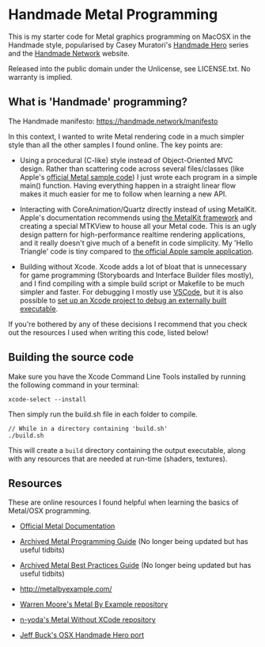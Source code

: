 # Handmade Metal Programming

This is my starter code for Metal graphics programming on MacOSX in the Handmade style, popularised by Casey Muratori's [Handmade Hero](https://handmadehero.org/) series and the [Handmade Network](https://handmade.network/) website.

Released into the public domain under the Unlicense, see LICENSE.txt. No warranty is implied.

## What is 'Handmade' programming?
The Handmade manifesto: https://handmade.network/manifesto

In this context, I wanted to write Metal rendering code in a much simpler style than all the other samples I found online. The key points are:

* Using a procedural (C-like) style instead of Object-Oriented MVC design. Rather than scattering code across several files/classes (like Apple's [official Metal sample code](https://developer.apple.com/documentation/metal/using_a_render_pipeline_to_render_primitives?language=objc)) I just wrote each program in a simple main() function. Having everything happen in a straight linear flow makes it much easier for me to follow when learning a new API.

* Interacting with CoreAnimation/Quartz directly instead of using MetalKit. Apple's documentation recommends using [the MetalKit framework](https://developer.apple.com/documentation/metalkit?language=objc) and creating a special MTKView to house all your Metal code. This is an ugly design pattern for high-performance realtime rendering applications, and it really doesn't give much of a benefit in code simplicity. My 'Hello Triangle' code is tiny compared to [the official Apple sample application](https://developer.apple.com/documentation/metal/using_a_render_pipeline_to_render_primitives?language=objc).

* Building without Xcode. Xcode adds a lot of bloat that is unnecessary for game programming (Storyboards and Interface Builder files mostly), and I find compiling with a simple build script or Makefile to be much simpler and faster. For debugging I mostly use [VSCode](https://code.visualstudio.com/), but it is also possible to [set up an Xcode project to debug an externally built executable](https://forums.developer.apple.com/thread/65025).

If you're bothered by any of these decisions I recommend that you check out the resources I used when writing this code, listed below!

## Building the source code

Make sure you have the Xcode Command Line Tools installed by running the following command in your terminal:
```
xcode-select --install
```

Then simply run the build.sh file in each folder to compile.
```
// While in a directory containing 'build.sh'
./build.sh
```

This will create a `build` directory containing the output executable, along with any resources that are needed at run-time (shaders, textures).

## Resources
These are online resources I found helpful when learning the basics of Metal/OSX programming.

* [Official Metal Documentation](https://developer.apple.com/documentation/metal?language=objc)

* [Archived Metal Programming Guide](https://developer.apple.com/library/archive/documentation/Miscellaneous/Conceptual/MetalProgrammingGuide/Introduction/Introduction.html?language=objc#//apple_ref/doc/uid/TP40014221) (No longer being updated but has useful tidbits)

* [Archived Metal Best Practices Guide](https://developer.apple.com/library/archive/documentation/3DDrawing/Conceptual/MTLBestPracticesGuide/index.html?language=objc#//apple_ref/doc/uid/TP40016642) (No longer being updated but has useful tidbits)

* http://metalbyexample.com/

* [Warren Moore's Metal By Example repository](https://github.com/metal-by-example/sample-code/)

* [n-yoda's Metal Without XCode repository](https://github.com/n-yoda/metal-without-xcode)

* [Jeff Buck's OSX Handmade Hero port](https://github.com/itfrombit/osx_handmade)
